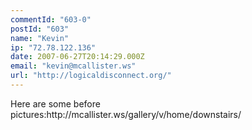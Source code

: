 ```yaml
---
commentId: "603-0"
postId: "603"
name: "Kevin"
ip: "72.78.122.136"
date: 2007-06-27T20:14:29.000Z
email: "kevin@mcallister.ws"
url: "http://logicaldisconnect.org/"
---
```

<p>Here are some before pictures:http://mcallister.ws/gallery/v/home/downstairs/</p>